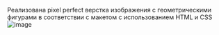 Реализована pixel perfect верстка изображения с геометрическими фигурами в соответствии с макетом с использованием HTML и CSS
![image](https://user-images.githubusercontent.com/88904845/208264189-581a38cc-a541-4e15-adc9-e83972c528d0.png)
